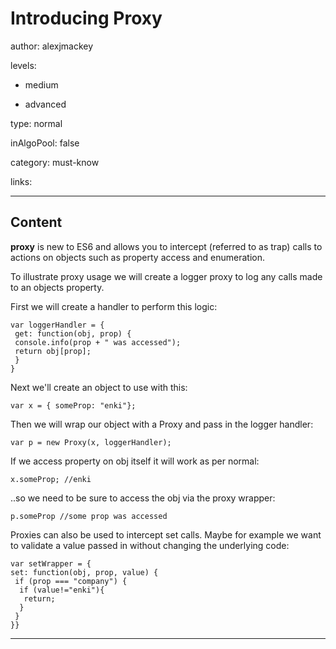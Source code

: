 # Introducing Proxy
author: alexjmackey

levels:

  - medium

  - advanced

type: normal

inAlgoPool: false

category: must-know

links:

---
## Content

**proxy** is new to ES6 and allows you to intercept (referred to as trap) calls to actions on objects such as property access and enumeration.

To illustrate proxy usage we will create a logger proxy to log any calls made to an objects property.

First we will create a handler to perform this logic:

```
var loggerHandler = {
 get: function(obj, prop) {
 console.info(prop + " was accessed");
 return obj[prop];
 }
}
```

Next we'll create an object to use with this:

```
var x = { someProp: "enki"};
```

Then we will wrap our object with a Proxy and pass in the logger handler:

```
var p = new Proxy(x, loggerHandler);
```

If we access property on obj itself it will work as per normal:
```
x.someProp; //enki
```

..so we need to be sure to access the obj via the proxy wrapper:
```
p.someProp //some prop was accessed
```

Proxies can also be used to intercept set calls. Maybe for example we want to validate a value passed in without changing the underlying code:

```
var setWrapper = {
set: function(obj, prop, value) {
 if (prop === "company") {
  if (value!="enki"){
   return;
  }
 }
}}
```

---